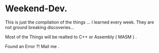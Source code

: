 # Weekend-Dev.
This is just the compilation of the things ... I learned every  week. They are not  ground breaking discoveries... 

Most of the Things will be realted to C++ or Assembly ( MASM ) .


Found an Error ?! Mail me .

